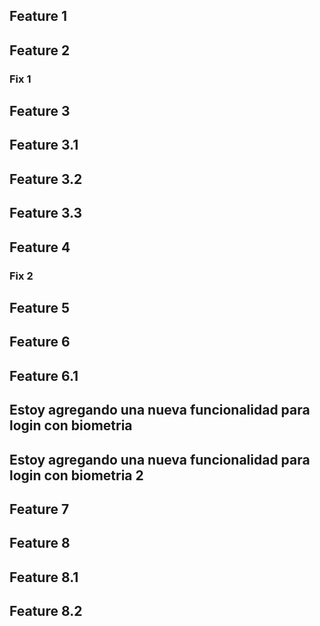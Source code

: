 ## Feature 1

## Feature 2

### Fix 1

## Feature 3
## Feature 3.1
## Feature 3.2
## Feature 3.3

## Feature 4

### Fix 2

## Feature 5

## Feature 6
## Feature 6.1

## Estoy agregando una nueva funcionalidad para login con biometria
## Estoy agregando una nueva funcionalidad para login con biometria 2

## Feature 7

## Feature 8
## Feature 8.1
## Feature 8.2
